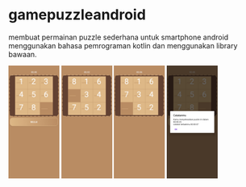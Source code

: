 # gamepuzzleandroid
membuat permainan puzzle sederhana untuk smartphone android menggunakan bahasa pemrograman kotlin dan menggunakan library bawaan.

<img src="https://github.com/coder212/gamepuzzleandroid/blob/main/Screenshot_2022-02-21-13-48-49-619_com.nothing.numberpuzzle.jpg" width="20%" height="20%"/> <img src="https://github.com/coder212/gamepuzzleandroid/blob/main/Screenshot_2022-02-21-13-48-56-030_com.nothing.numberpuzzle.jpg" width="20%" height="20%"/>
<img src="https://github.com/coder212/gamepuzzleandroid/blob/main/Screenshot_2022-02-21-13-49-00-073_com.nothing.numberpuzzle.jpg" width="20%" height="20%"/> <img src="https://github.com/coder212/gamepuzzleandroid/blob/main/Screenshot_2022-02-21-13-49-20-742_com.nothing.numberpuzzle.jpg" width="20%" height="20%"/>
